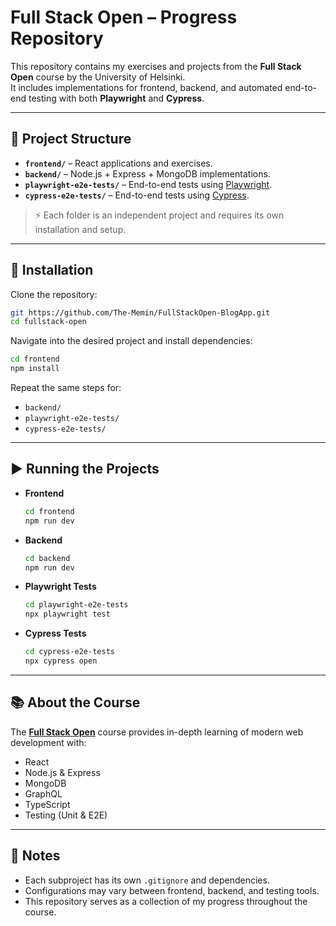 # Full Stack Open – Progress Repository

This repository contains my exercises and projects from the **Full Stack Open** course by the University of Helsinki.  
It includes implementations for frontend, backend, and automated end-to-end testing with both **Playwright** and **Cypress**.

---

## 📂 Project Structure

- **`frontend/`** – React applications and exercises.
- **`backend/`** – Node.js + Express + MongoDB implementations.
- **`playwright-e2e-tests/`** – End-to-end tests using [Playwright](https://playwright.dev/).
- **`cypress-e2e-tests/`** – End-to-end tests using [Cypress](https://www.cypress.io/).

> ⚡ Each folder is an independent project and requires its own installation and setup.

---

## 🚀 Installation

Clone the repository:
```bash
git https://github.com/The-Memin/FullStackOpen-BlogApp.git
cd fullstack-open
```

Navigate into the desired project and install dependencies:

```bash
cd frontend
npm install
```

Repeat the same steps for:
- `backend/`
- `playwright-e2e-tests/`
- `cypress-e2e-tests/`

---

## ▶️ Running the Projects

- **Frontend**  
  ```bash
  cd frontend
  npm run dev
  ```

- **Backend**  
  ```bash
  cd backend
  npm run dev
  ```

- **Playwright Tests**  
  ```bash
  cd playwright-e2e-tests
  npx playwright test
  ```

- **Cypress Tests**  
  ```bash
  cd cypress-e2e-tests
  npx cypress open
  ```

---

## 📚 About the Course

The **[Full Stack Open](https://fullstackopen.com/en/)** course provides in-depth learning of modern web development with:
- React
- Node.js & Express
- MongoDB
- GraphQL
- TypeScript
- Testing (Unit & E2E)

---

## 📌 Notes

- Each subproject has its own `.gitignore` and dependencies.  
- Configurations may vary between frontend, backend, and testing tools.  
- This repository serves as a collection of my progress throughout the course.